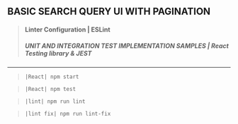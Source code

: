 ## BASIC SEARCH QUERY UI WITH PAGINATION

> #### Linter Configuration | ESLint
>
> ##### UNIT AND INTEGRATION TEST IMPLEMENTATION SAMPLES | React Testing library & JEST

---

> `|React| npm start`

> `|React| npm test`

> `|lint| npm run lint`

> `|lint fix| npm run lint-fix`

